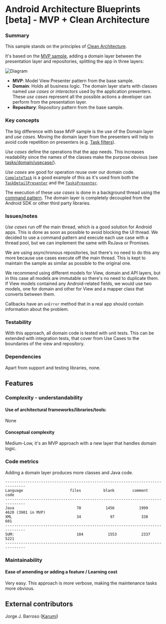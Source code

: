 # Android Architecture Blueprints [beta] - MVP + Clean Architecture

### Summary
This sample stands on the principles of [Clean Architecture](https://blog.8thlight.com/uncle-bob/2012/08/13/the-clean-architecture.html).

It's based on the [MVP sample](https://github.com/googlesamples/android-architecture/tree/todo-mvp), adding a domain layer between the presentation layer and repositories, splitting the app in three layers:

<img src="https://github.com/googlesamples/android-architecture/wiki/images/mvp-clean.png" alt="Diagram"/>

* **MVP**: Model View Presenter pattern from the base sample.
* **Domain**: Holds all business logic. The domain layer starts with classes named *use cases* or *interactors* used by the application presenters. These *use cases* represent all the possible actions a developer can perform from the presentation layer. 
* **Repository**: Repository pattern from the base sample.  

### Key concepts
The big difference with base MVP sample is the use of the Domain layer and *use cases*. Moving the domain layer from the presenters will help to avoid code repetition on presenters (e.g. [Task filters](https://github.com/googlesamples/android-architecture/tree/todo-mvp-clean/todoapp/app/src/main/java/com/example/android/architecture/blueprints/todoapp/tasks/domain/filter)).

*Use cases* define the operations that the app needs. This increases readability since the names of the classes make the purpose obvious (see [tasks/domain/usecase/](https://github.com/googlesamples/android-architecture/tree/todo-mvp-clean/todoapp/app/src/main/java/com/example/android/architecture/blueprints/todoapp/tasks/domain/usecase)).

*Use cases* are good for operation reuse over our domain code. [`CompleteTask`](https://github.com/googlesamples/android-architecture/blob/todo-mvp-clean/todoapp/app/src/main/java/com/example/android/architecture/blueprints/todoapp/tasks/domain/usecase/CompleteTask.java) is a good example of this as it's used from both the [`TaskDetailPresenter`](https://github.com/googlesamples/android-architecture/blob/todo-mvp-clean/todoapp/app/src/main/java/com/example/android/architecture/blueprints/todoapp/taskdetail/TaskDetailPresenter.java) and the [`TasksPresenter`](https://github.com/googlesamples/android-architecture/blob/todo-mvp-clean/todoapp/app/src/main/java/com/example/android/architecture/blueprints/todoapp/tasks/TasksPresenter.java).

The execution of these *use cases* is done in a background thread using the [command pattern](http://www.oodesign.com/command-pattern.html). The domain layer is completely decoupled from the Android SDK or other third party libraries.

### Issues/notes
*Use cases* run off the main thread, which is a good solution for Android apps.  This is done as soon as possible to avoid blocking the UI thread. We decided to use a command pattern and execute each use case with a thread pool, but we can implement the same with RxJava or Promises.

We are using asynchronous repositories, but there's no need to do this any more because use cases execute off the main thread. This is kept to maintain the sample as similar as possible to the original one.

We recommend using different models for View, domain and API layers, but in this case all models are immutable so there's no need to duplicate them. If View models contained any Android-related fields, we would use two models, one for domain and other for View and a mapper class that converts between them.

Callbacks have an `onError` method that in a real app should contain information about the problem.
  
### Testability

With this approach, all domain code is tested with unit tests. This can be extended with integration tests, that cover from Use Cases to the boundaries of the view and repository.

### Dependencies

Apart from support and testing libraries, none.

## Features

### Complexity - understandability

#### Use of architectural frameworks/libraries/tools: 

None

#### Conceptual complexity 

Medium-Low, it's an MVP approach with a new layer that handles domain logic.

### Code metrics


Adding a domain layer produces more classes and Java code.

```
-------------------------------------------------------------------------------
Language                     files          blank        comment           code
-------------------------------------------------------------------------------
Java                            70           1456           1999           4620 (3901 in MVP)
XML                             34             97            338            601
-------------------------------------------------------------------------------
SUM:                            104           1553           2337           5221
-------------------------------------------------------------------------------

```
### Maintainability

#### Ease of amending or adding a feature / Learning cost
Very easy. This approach is more verbose, making the maintenance tasks more obvious.

## External contributors

Jorge J. Barroso ([Karumi](http://github.com/Karumi))




